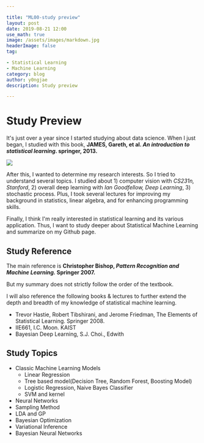 ```yaml
---

title: "ML00-study preview"
layout: post
date: 2019-08-21 12:00
use_math: true
image: /assets/images/markdown.jpg
headerImage: false
tag:

- Statistical Learning
- Machine Learning
category: blog
author: y0ngjae
description: Study preview

---
```


# Study Preview

It's just over a year since I started studying about data science. When I just began, I studied with this book, **JAMES, Gareth, et al. *An introduction to statistical learning*.  springer, 2013.**

![](http://y0ngjaenious.github.io/assets/post_img/ml_summary/00_01.jpg)

After this, I wanted to determine my research interests. So I tried to understand several topics. I studied about 1) computer vision with *CS231n, Stanford*, 2) overall deep learning with *Ian Goodfellow, Deep Learning*, 3) stochastic process. Plus, I took several lectures for improving my background in statistics, linear algebra,  and for enhancing programming skills.

Finally, I think I'm really interested in statistical learning and its various application. Thus, I want to study deeper about Statistical Machine Learning and summarize on my Github page.

## Study Reference

The main reference is **Christopher Bishop, *Pattern Recognition and Machine Learning.* Springer 2007.**

But my summary does not strictly follow the order of the textbook.

I will also reference the following books & lectures to further extend the depth and breadth of my knowledge of statistical machine learning.

- Trevor Hastie, Robert Tibshirani, and Jerome Friedman, The Elements of Statistical Learning. Springer 2008.
- IIE661, I.C. Moon. KAIST
- Bayesian Deep Learning, S.J. Choi., Edwith



## Study Topics

- Classic Machine Learning Models
  - Linear Regression
  - Tree based model(Decision Tree, Random Forest, Boosting Model)
  - Logistic Regression, Naive Bayes Classifier
  - SVM and kernel
- Neural Networks
- Sampling Method
- LDA and GP
- Bayesian Optimization
- Variational Inference
- Bayesian Neural Networks
